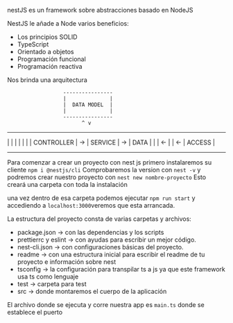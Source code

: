 nestJS es un framework sobre abstracciones basado en NodeJS

NestJS le añade a Node varios beneficios:
- Los principios SOLID
- TypeScript
- Orientado a objetos
- Programación funcional
- Programación reactiva

Nos brinda una arquitectura 

                      ----------------
                      |              |
                      |  DATA MODEL  |
                      |              |
                      ----------------
                            ^ v
----------------       ----------------        ----------------  
|              |       |              |        |              |
|  CONTROLLER  |  ->   |   SERVICE    |  ->    |     DATA     |
|              |  <-   |              |  <-    |    ACCESS    |
----------------       ----------------        ----------------


Para comenzar a crear un proyecto con nest js primero instalaremos su cliente
`npm i @nestjs/cli`
Comprobaremos la version con 
`nest -v`
y podremos crear nuestro proyecto con
`nest new nombre-proyecto`
Esto creará una carpeta con toda la instalación


una vez dentro de esa carpeta podemos ejecutar
`npm run start`
y accediendo a `localhost:3000`veremos que esta arrancada.


La estructura del proyecto consta de varias carpetas y archivos:
- package.json -> con las dependencias y los scripts
- prettierrc y eslint -> con ayudas para escribir un mejor código. 
- nest-cli.json -> con configuraciones básicas del proyecto.
- readme -> con una estructura inicial para escribir el readme de tu proyecto e información sobre nest
- tsconfig -> la configuración para transpilar ts a js ya que este framework usa ts como lenguaje
- test -> carpeta para test
- src -> donde montaremos el cuerpo de la aplicación 


El archivo donde se ejecuta y corre nuestra app es `main.ts` donde se establece el puerto

